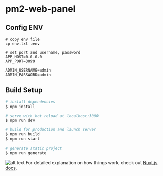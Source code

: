 # pm2-web-panel

## Config ENV
```$xslt
# copy env file
cp env.txt .env

# set port and username, password
APP_HOST=0.0.0.0
APP_PORT=3099

ADMIN_USERNAME=admin
ADMIN_PASSWORD=admin

```
## Build Setup

```bash
# install dependencies
$ npm install

# serve with hot reload at localhost:3000
$ npm run dev

# build for production and launch server
$ npm run build
$ npm run start

# generate static project
$ npm run generate
```
![alt text](https://i.ibb.co/R0G7Sdm/pm2-web-panel.png)
For detailed explanation on how things work, check out [Nuxt.js docs](https://nuxtjs.org).
